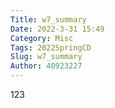 ```yaml
---
Title: w7_summary
Date: 2022-3-31 15:49
Category: Misc
Tags: 2022SpringCD
Slug: w7_summary
Author: 40923227
---
```

123

<!-- PELICAN_END_SUMMARY -->